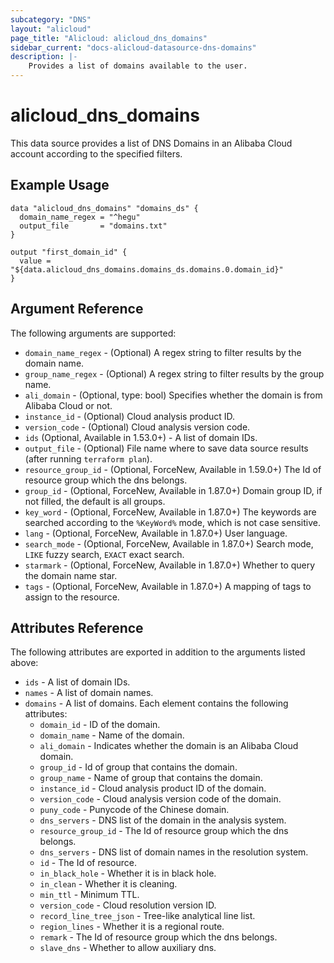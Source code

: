 ```yaml
---
subcategory: "DNS"
layout: "alicloud"
page_title: "Alicloud: alicloud_dns_domains"
sidebar_current: "docs-alicloud-datasource-dns-domains"
description: |-
    Provides a list of domains available to the user.
---
```


# alicloud\_dns\_domains

This data source provides a list of DNS Domains in an Alibaba Cloud account according to the specified filters.

## Example Usage

```
data "alicloud_dns_domains" "domains_ds" {
  domain_name_regex = "^hegu"
  output_file       = "domains.txt"
}

output "first_domain_id" {
  value = "${data.alicloud_dns_domains.domains_ds.domains.0.domain_id}"
}
```

## Argument Reference

The following arguments are supported:

* `domain_name_regex` - (Optional) A regex string to filter results by the domain name. 
* `group_name_regex` - (Optional)  A regex string to filter results by the group name.
* `ali_domain` - (Optional, type: bool) Specifies whether the domain is from Alibaba Cloud or not.
* `instance_id` - (Optional) Cloud analysis product ID.
* `version_code` - (Optional) Cloud analysis version code.
* `ids` (Optional, Available in 1.53.0+) - A list of domain IDs.
* `output_file` - (Optional) File name where to save data source results (after running `terraform plan`).
* `resource_group_id` - (Optional, ForceNew, Available in 1.59.0+) The Id of resource group which the dns belongs.
* `group_id` - (Optional, ForceNew, Available in 1.87.0+) Domain group ID, if not filled, the default is all groups.
* `key_word` - (Optional, ForceNew, Available in 1.87.0+) The keywords are searched according to the `%KeyWord%` mode, which is not case sensitive.
* `lang` - (Optional, ForceNew, Available in 1.87.0+) User language.
* `search_mode` - (Optional, ForceNew, Available in 1.87.0+) Search mode, `LIKE` fuzzy search, `EXACT` exact search.
* `starmark` - (Optional, ForceNew, Available in 1.87.0+) Whether to query the domain name star.
* `tags` - (Optional, ForceNew, Available in 1.87.0+) A mapping of tags to assign to the resource.

## Attributes Reference

The following attributes are exported in addition to the arguments listed above:

* `ids` - A list of domain IDs.
* `names` - A list of domain names.
* `domains` - A list of domains. Each element contains the following attributes:
  * `domain_id` - ID of the domain.
  * `domain_name` - Name of the domain.
  * `ali_domain` - Indicates whether the domain is an Alibaba Cloud domain.
  * `group_id` - Id of group that contains the domain.
  * `group_name` - Name of group that contains the domain.
  * `instance_id` - Cloud analysis product ID of the domain.
  * `version_code` - Cloud analysis version code of the domain.
  * `puny_code` - Punycode of the Chinese domain.
  * `dns_servers` - DNS list of the domain in the analysis system.
  * `resource_group_id` - The Id of resource group which the dns belongs.
  * `dns_servers` - DNS list of domain names in the resolution system.
  * `id` - The Id of resource.
  * `in_black_hole` - Whether it is in black hole.
  * `in_clean` - Whether it is cleaning.
  * `min_ttl` - Minimum TTL.
  * `version_code` - Cloud resolution version ID.
  * `record_line_tree_json` - Tree-like analytical line list.
  * `region_lines` - Whether it is a regional route.
  * `remark` - The Id of resource group which the dns belongs.
  * `slave_dns` - Whether to allow auxiliary dns.
